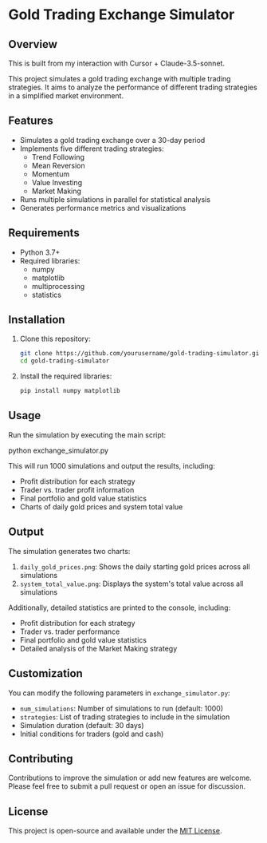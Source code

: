 # Gold Trading Exchange Simulator

## Overview

This is built from my interaction with Cursor + Claude-3.5-sonnet.

This project simulates a gold trading exchange with multiple trading strategies. It aims to analyze the performance of different trading strategies in a simplified market environment.

## Features

- Simulates a gold trading exchange over a 30-day period
- Implements five different trading strategies:
  - Trend Following
  - Mean Reversion
  - Momentum
  - Value Investing
  - Market Making
- Runs multiple simulations in parallel for statistical analysis
- Generates performance metrics and visualizations

## Requirements

- Python 3.7+
- Required libraries:
  - numpy
  - matplotlib
  - multiprocessing
  - statistics

## Installation

1. Clone this repository:
   ```bash
   git clone https://github.com/yourusername/gold-trading-simulator.git
   cd gold-trading-simulator
   ```

2. Install the required libraries:
   ```bash
   pip install numpy matplotlib
   ```

## Usage

Run the simulation by executing the main script:

python exchange_simulator.py

This will run 1000 simulations and output the results, including:
- Profit distribution for each strategy
- Trader vs. trader profit information
- Final portfolio and gold value statistics
- Charts of daily gold prices and system total value

## Output

The simulation generates two charts:
1. `daily_gold_prices.png`: Shows the daily starting gold prices across all simulations
2. `system_total_value.png`: Displays the system's total value across all simulations

Additionally, detailed statistics are printed to the console, including:
- Profit distribution for each strategy
- Trader vs. trader performance
- Final portfolio and gold value statistics
- Detailed analysis of the Market Making strategy

## Customization

You can modify the following parameters in `exchange_simulator.py`:
- `num_simulations`: Number of simulations to run (default: 1000)
- `strategies`: List of trading strategies to include in the simulation
- Simulation duration (default: 30 days)
- Initial conditions for traders (gold and cash)

## Contributing

Contributions to improve the simulation or add new features are welcome. Please feel free to submit a pull request or open an issue for discussion.

## License

This project is open-source and available under the [MIT License](LICENSE).